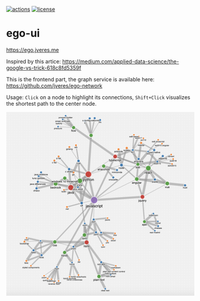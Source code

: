 [![actions](https://github.com/jveres/ego-ui/workflows/Fly%20Deploy/badge.svg)](https://github.com/jveres/ego-ui/actions?query=workflow%3A%22Fly+Deploy%22)
[![license](https://img.shields.io/github/license/jveres/ego-ui.svg)](https://github.com/jveres/ego-ui)

# ego-ui
https://ego.jveres.me


Inspired by this artice: https://medium.com/applied-data-science/the-google-vs-trick-618c8fd5359f

This is the frontend part, the graph service is available here: https://github.com/jveres/ego-network

Usage: `Click` on a node to highlight its connections, `Shift+Click` visualizes the shortest path to the center node.

![Sample graph](/network.png)
